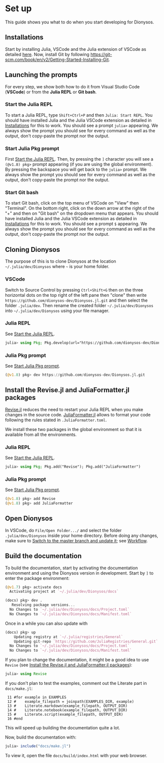 # Set up

This guide shows you what to do when you start developing for Dionysos.

## Installations

Start by installing Julia, VSCode and the Julia extension of VSCode as detailed [here](https://code.visualstudio.com/docs/languages/julia#_getting-started).
Now, install Git by following https://git-scm.com/book/en/v2/Getting-Started-Installing-Git.

## Launching the prompts

For every step, we show both how to do it from Visual Studio Code (**VSCode**) or from the **Julia REPL** or **Git bash**.

### Start the Julia REPL

To start a Julia REPL, type `Shift+Ctrl+P` and then `Julia: Start REPL`.
You should have installed Julia and the Julia VSCode extension as detailed in [Installations](@ref) for this to work.
You should see a prompt `julia>` appearing.
We always show the prompt you should see for every command as well as the output, don't copy-paste the prompt nor the output.

### Start Julia Pkg prompt

First [Start the Julia REPL](@ref).
Then, by pressing the `]` character you will see a `(@v1.8) pkg>` prompt appearing (if you are using the global environment). By pressing the backspace you will get back to the `julia>` prompt.
We always show the prompt you should see for every command as well as the output, don't copy-paste the prompt nor the output.

### Start Git bash

To start Git bash, click on the top menu of VSCode on "View" then "Terminal". On the bottom right, click on the down arrow at the right of the "+" and then on "Git bash" on the dropdown menu that appears.
You should have installed Julia and the Julia VSCode extension as detailed in [Installations](@ref) for this to work.
You should see a prompt `$` appearing.
We always show the prompt you should see for every command as well as the output, don't copy-paste the prompt nor the output.

## Cloning Dionysos

The purpose of this is to clone Dionysos at the location `~/.julia/dev/Dionysos` where `~` is your home folder.

### VSCode

Switch to Source Control by pressing `Ctrl+Shift+G` then on the three horizontal dots on the top right of the left pane then "clone"
then write `https://github.com/dionysos-dev/Dionysos.jl.git` and then select the folder `.julia/dev`.
Then rename the created folder `~/.julia/dev/Dionysos` into `~/.julia/dev/Dionysos` using your file manager.

### Julia REPL

See [Start the Julia REPL](@ref).

```julia
julia> using Pkg; Pkg.develop(url="https://github.com/dionysos-dev/Dionysos.jl.git")
```

### Julia Pkg prompt

See [Start Julia Pkg prompt](@ref).

```julia
(@v1.8) pkg> dev https://github.com/dionysos-dev/Dionysos.jl.git
```

## Install the Revise.jl and JuliaFormatter.jl packages

[Revise.jl](https://github.com/timholy/Revise.jl) reduces the need to restart your Julia REPL when you make changes in the source code. [JuliaFormatter.jl](https://github.com/domluna/JuliaFormatter.jl) allows to format your code following the rules stated in `.JuliaFormatter.toml`.

We install these two packages in the global environment so that it is available from all the environments.

### Julia REPL

See [Start the Julia REPL](@ref).

```julia
julia> using Pkg; Pkg.add("Revise"); Pkg.add("JuliaFormatter")
```

### Julia Pkg prompt

See [Start Julia Pkg prompt](@ref).

```julia
(@v1.8) pkg> add Revise
(@v1.8) pkg> add JuliaFormatter
```

## Open Dionysos

In VSCode, do `File/Open Folder.../` and select the folder `.julia/dev/Dionysos` inside your home directory.
Before doing any changes, make sure to [Switch to the master branch and update it](@ref); see [Workflow](@ref).

## Build the documentation

To build the documentation, start by activating the documentation environment and using the Dionysos version in development.
Start by `]` to enter the package environment:
```julia
(@v1.7) pkg> activate docs
  Activating project at `~/.julia/dev/Dionysos/docs`

(docs) pkg> dev .
   Resolving package versions...
  No Changes to `~/.julia/dev/Dionysos/docs/Project.toml`
  No Changes to `~/.julia/dev/Dionysos/docs/Manifest.toml`
```

Once in a while you can also update with
```julia
(docs) pkg> up
    Updating registry at `~/.julia/registries/General`
    Updating git-repo `https://github.com/JuliaRegistries/General.git`
  No Changes to `~/.julia/dev/Dionysos/docs/Project.toml`
  No Changes to `~/.julia/dev/Dionysos/docs/Manifest.toml`
```

If you plan to change the documentation, it might be a good idea to use `Revise` (see [Install the Revise.jl and JuliaFormatter.jl packages](@ref)):
```julia
julia> using Revise
```

If you don't plan to test the examples, comment out the Literate part in `docs/make.jl`:
```julila
 11 #for example in EXAMPLES
 12 #    example_filepath = joinpath(EXAMPLES_DIR, example)
 13 #    Literate.markdown(example_filepath, OUTPUT_DIR)
 14 #    Literate.notebook(example_filepath, OUTPUT_DIR)
 15 #    Literate.script(example_filepath, OUTPUT_DIR)
 16 #end
```
This will speed up building the documentation quite a lot.

Now, build the documentation with:
```julia
julia> include("docs/make.jl")
```

To view it, open the file `docs/build/index.html` with your web browser.
